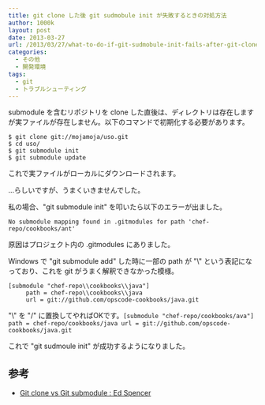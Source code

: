 ```yaml
---
title: git clone した後 git sudmobule init が失敗するときの対処方法
author: 1000k
layout: post
date: 2013-03-27
url: /2013/03/27/what-to-do-if-git-sudmobule-init-fails-after-git-clone/
categories:
  - その他
  - 開発環境
tags:
  - git
  - トラブルシューティング
---
```

submodule を含むリポジトリを clone した直後は、ディレクトリは存在しますが実ファイルが存在しません。以下のコマンドで初期化する必要があります。

```
$ git clone git://mojamoja/uso.git
$ cd uso/
$ git submodule init
$ git submodule update
```


これで実ファイルがローカルにダウンロードされます。

…らしいですが、うまくいきませんでした。

私の場合、"git submodule init" を叩いたら以下のエラーが出ました。

```
No submodule mapping found in .gitmodules for path 'chef-repo/cookbooks/ant'
```


原因はプロジェクト内の .gitmodules にありました。

Windows で "git submodule add" した時に一部の path が "&#92;" という表記になっており、これを git がうまく解釈できなかった模様。

```
[submodule "chef-repo\\cookbooks\\java"]
     path = chef-repo\\cookbooks\\java
     url = git://github.com/opscode-cookbooks/java.git
```


"&#92;" を "/" に置換してやればOKです。```
 [submodule "chef-repo/cookbooks/ava"] path = chef-repo/cookbooks/java url = git://github.com/opscode-cookbooks/java.git ```


これで "git sudmoule init" が成功するようになりました。

## 参考

  * [Git clone vs Git submodule : Ed Spencer](http://edspencer.net/2008/04/git-clone-vs-git-submodule.html)